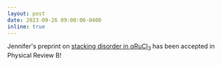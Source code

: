```yaml
---
layout: post
date: 2023-09-26 09:00:00-0400
inline: true
---
```


Jennifer's preprint on [stacking disorder in αRuCl<sub>3</sub>](/publications/#Sears2023stacking) has been accepted in Physical Review B!